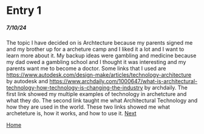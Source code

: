 # Entry 1
##### 7/10/24

The topic I have decided on is Archtecture because my parents signed me and my brother up for a archeture camp and I liked it a lot and I want to learn more about it. My backup ideas were gambling and medicine because my dad owed a gambling school and I thought it was interesting and my parents want me to become a doctor. Some links that I used are https://www.autodesk.com/design-make/articles/technology-architecture by autodesk and https://www.archdaily.com/1000647/what-is-architectural-technology-how-technology-is-changing-the-industry by archdaily. The first link showed my multiple examples of technology in archetcture and what they do. The second link taught me what Architectural Technology and how they are used in the world. These two links showed me what archeteture is, how it works, and how to use it.
[Next](entry02.md)

[Home](../README.md)
